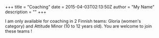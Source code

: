 +++
title = "Coaching"
date = 2015-04-03T02:13:50Z
author = "My Name"
description = ""
+++

I am only available for coaching in 2 Finnish teams: Gloria (women's category) and Attitude Minor (10 to 12 years old). You are welcome to join these teams !